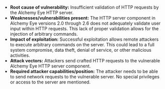 - **Root cause of vulnerability:** Insufficient validation of HTTP requests by the Alchemy Eye HTTP server.
- **Weaknesses/vulnerabilities present:** The HTTP server component in Alchemy Eye versions 2.0 through 2.6 does not adequately validate user input within HTTP requests. This lack of proper validation allows for the injection of arbitrary commands.
- **Impact of exploitation:** Successful exploitation allows remote attackers to execute arbitrary commands on the server. This could lead to a full system compromise, data theft, denial of service, or other malicious activities.
- **Attack vectors:** Attackers send crafted HTTP requests to the vulnerable Alchemy Eye HTTP server component.
- **Required attacker capabilities/position:** The attacker needs to be able to send network requests to the vulnerable server. No special privileges or access to the server are mentioned.